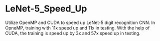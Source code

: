 # LeNet-5_Speed_Up
Utilize OpenMP and CUDA to speed up LeNet-5 digit recognition CNN. In OpneMP, training with 11x speed up and 11x in testing. With the help of CUDA, the training is speed up by 3x and 57x speed up in testing.
